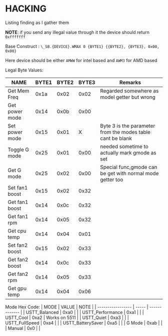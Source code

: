 # HACKING

Listing finding as I gather them

**NOTE**: if you send any illegal value through it the device should return `0xfffffff`

Base Construct : `\_SB.{DEVICE}.WMAX 0 {BYTE1} {{BYTE2}, {BYTE3}, 0x00, 0x00}`

Here device should be either `AMWW` for intel based and `AWM3` for AMD based

Legal Byte Values:

| NAME           | BYTE1 | BYTE2 | BYTE3 | Remarks                                                    |
| -------------- | ----- | ----- | ----- | ---------------------------------------------------------- |
| Get Mem Freq   | 0x1a  | 0x02  | 0x02  | Regarded somewhere as model getter but wrong               |
| Get power mode | 0x14  | 0x0b  | 0x00  |                                                            |
| Set power mode | 0x15  | 0x01  | X     | Byte 3 is the parameter from the modes table cant be blank |
| Toggle G mode  | 0x25  | 0x01  | 0x00  | needed sometime to actually mark gmode as set              |
| Get G mode     | 0x25  | 0x02  | 0x00  | Special func,gmode can be get with normal mode getter too  |
| Set fan1 boost | 0x15  | 0x02  | 0x32  |                                                            |
| Get fan1 boost | 0x14  | 0x0c  | 0x32  |                                                            |
| Get fan1 rpm   | 0x14  | 0x05  | 0x32  |                                                            |
| Get cpu temp   | 0x14  | 0x04  | 0x01  |                                                            |
| Set fan2 boost | 0x15  | 0x02  | 0x33  |                                                            |
| Get fan2 boost | 0x14  | 0x0c  | 0x33  |                                                            |
| Get fan2 rpm   | 0x14  | 0x05  | 0x33  |                                                            |
| Get gpu temp   | 0x14  | 0x04  | 0x06  |                                                            |

Mode Hex Code:
| MODE | VALUE | NOTE |
| ----------------- | ----- | ------------- |
| USTT_Balanced | 0xa0 | |
| USTT_Performance | 0xa1 | |
| USTT_Cool | 0xa2 | Works on 5511 |
| USTT_Quiet | 0xa3 | |
| USTT_FullSpeed | 0xa4 | |
| USTT_BatterySaver | 0xa5 | |
| G Mode | 0xab | |
| Manual | 0x0 | |
